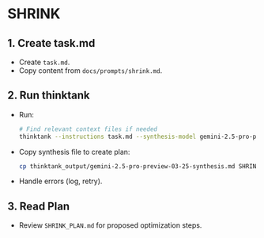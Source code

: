 # SHRINK

## 1. Create task.md
- Create `task.md`.
- Copy content from `docs/prompts/shrink.md`.

## 2. Run thinktank
- Run:
    ```bash
    # Find relevant context files if needed
    thinktank --instructions task.md --synthesis-model gemini-2.5-pro-preview-03-25 --model gemini-2.5-flash-preview-04-17 --model gemini-2.5-pro-preview-03-25 --model gpt-4.1 ./
    ```
- Copy synthesis file to create plan:
    ```bash
    cp thinktank_output/gemini-2.5-pro-preview-03-25-synthesis.md SHRINK_PLAN.md
    ```
- Handle errors (log, retry).

## 3. Read Plan
- Review `SHRINK_PLAN.md` for proposed optimization steps.
